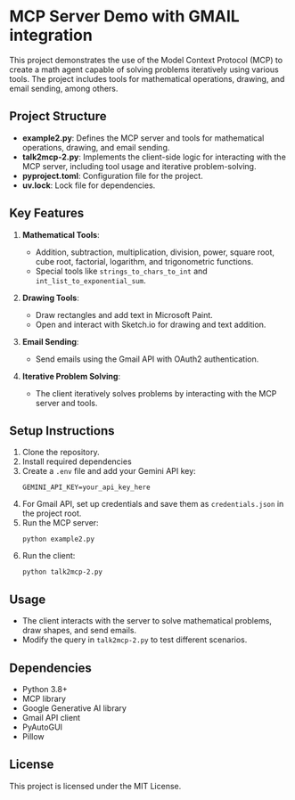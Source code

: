 # MCP Server Demo with GMAIL integration

This project demonstrates the use of the Model Context Protocol (MCP) to create a math agent capable of solving problems iteratively using various tools. The project includes tools for mathematical operations, drawing, and email sending, among others.

## Project Structure

- **example2.py**: Defines the MCP server and tools for mathematical operations, drawing, and email sending.
- **talk2mcp-2.py**: Implements the client-side logic for interacting with the MCP server, including tool usage and iterative problem-solving.
- **pyproject.toml**: Configuration file for the project.
- **uv.lock**: Lock file for dependencies.

## Key Features

1. **Mathematical Tools**:

   - Addition, subtraction, multiplication, division, power, square root, cube root, factorial, logarithm, and trigonometric functions.
   - Special tools like `strings_to_chars_to_int` and `int_list_to_exponential_sum`.

2. **Drawing Tools**:

   - Draw rectangles and add text in Microsoft Paint.
   - Open and interact with Sketch.io for drawing and text addition.

3. **Email Sending**:

   - Send emails using the Gmail API with OAuth2 authentication.

4. **Iterative Problem Solving**:
   - The client iteratively solves problems by interacting with the MCP server and tools.

## Setup Instructions

1. Clone the repository.
2. Install required dependencies
3. Create a `.env` file and add your Gemini API key:
   ```
   GEMINI_API_KEY=your_api_key_here
   ```
4. For Gmail API, set up credentials and save them as `credentials.json` in the project root.
5. Run the MCP server:
   ```
   python example2.py
   ```
6. Run the client:
   ```
   python talk2mcp-2.py
   ```

## Usage

- The client interacts with the server to solve mathematical problems, draw shapes, and send emails.
- Modify the query in `talk2mcp-2.py` to test different scenarios.

## Dependencies

- Python 3.8+
- MCP library
- Google Generative AI library
- Gmail API client
- PyAutoGUI
- Pillow

## License

This project is licensed under the MIT License.
